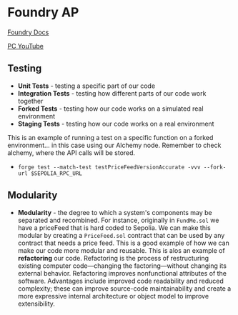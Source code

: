 # Foundry AP

[Foundry Docs](https://book.getfoundry.sh/)

[PC YouTube](https://www.youtube.com/watch?v=umepbfKp5rI&t=0s)

## Testing

- **Unit Tests** - testing a specific part of our code
- **Integration Tests** - testing how different parts of our code work together
- **Forked Tests** - testing how our code works on a simulated real environment
- **Staging Tests** - testing how our code works on a real environment

This is an example of running a test on a specific function on a forked environment... in this case using our Alchemy node. Remember to check alchemy, where the API calls will be stored.

- `forge test --match-test testPriceFeedVersionAccurate -vvv --fork-url $SEPOLIA_RPC_URL`

## Modularity

- **Modularity** - the degree to which a system's components may be separated and recombined. For instance, originally in `FundMe.sol` we have a priceFeed that is hard coded to Sepolia. We can make this modular by creating a `PriceFeed.sol` contract that can be used by any contract that needs a price feed. This is a good example of how we can make our code more modular and reusable. This is alos an example of **refactoring** our code. Refactoring is the process of restructuring existing computer code—changing the factoring—without changing its external behavior. Refactoring improves nonfunctional attributes of the software. Advantages include improved code readability and reduced complexity; these can improve source-code maintainability and create a more expressive internal architecture or object model to improve extensibility.
